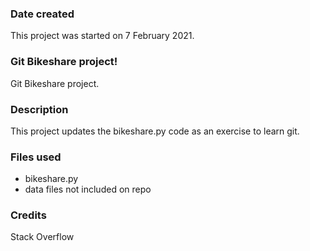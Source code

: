 ### Date created
This project was started on 7 February 2021.

### Git Bikeshare project!
Git Bikeshare project.

### Description
This project updates the bikeshare.py code as an exercise to learn git.

### Files used
* bikeshare.py
* data files not included on repo

### Credits
Stack Overflow
